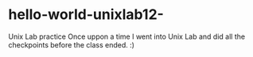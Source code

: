 # hello-world-unixlab12-
Unix Lab practice 
Once uppon a time I went into Unix Lab and did all the checkpoints before the class ended. :) 




























